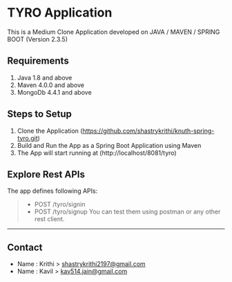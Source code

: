 # TYRO Application
This is a Medium Clone Application developed on JAVA / MAVEN / SPRING BOOT (Version 2.3.5)
## Requirements
1. Java 1.8 and above
2. Maven 4.0.0 and above
3. MongoDb 4.4.1 and above
## Steps to Setup
1. Clone the Application (https://github.com/shastrykrithi/knuth-spring-tyro.git)
2. Build and Run the App as a Spring Boot Application using Maven
3. The App will start running at (http://localhost/8081/tyro)
## Explore Rest APIs
The app defines following APIs:
> - POST /tyro/signin
> - POST /tyro/signup
You can test them using postman or any other rest client.
---
## Contact
- Name : Krithi > shastrykrithi2197@gmail.com
- Name : Kavil > kav514.jain@gmail.com

